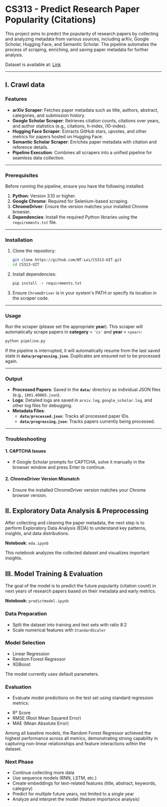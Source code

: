 # CS313 - Predict Research Paper Popularity (Citations)

This project aims to predict the popularity of research papers by collecting and analyzing metadata from various sources, including arXiv, Google Scholar, Hugging Face, and Semantic Scholar. The pipeline automates the process of scraping, enriching, and saving paper metadata for further analysis.

Dataset is available at: [Link](https://drive.google.com/drive/folders/1ZCR9uN_JuNhNj3KJ7bV3jaIl5R5-rDOt?usp=drive_link)

---
## I. Crawl data
### Features

- **arXiv Scraper**: Fetches paper metadata such as title, authors, abstract, categories, and submission history.
- **Google Scholar Scraper**: Retrieves citation counts, citations over years, and author statistics (e.g., citations, h-index, i10-index).
- **Hugging Face Scraper**: Extracts GitHub stars, upvotes, and other metrics for papers hosted on Hugging Face.
- **Semantic Scholar Scraper**: Enriches paper metadata with citation and reference details.
- **Pipeline Execution**: Combines all scrapers into a unified pipeline for seamless data collection.

---

### Prerequisites

Before running the pipeline, ensure you have the following installed:

1. **Python**: Version 3.10 or higher.
2. **Google Chrome**: Required for Selenium-based scraping.
3. **ChromeDriver**: Ensure the version matches your installed Chrome browser.
4. **Dependencies**: Install the required Python libraries using the `requirements.txt` file.

---

### Installation

1. Clone the repository:
   ```bash
   git clone https://github.com/NT-Loi/CS313-UIT.git
   cd CS313-UIT
   ```

2. Install dependencies:
   ```bash
   pip install -r requirements.txt
   ```

3. Ensure `ChromeDriver` is in your system's PATH or specify its location in the scraper code.

---

### Usage

Run the scraper (please set the appropriate **year**). This scraper will automatically scrape papers in **category** = `'cs'` and **year** = `<year>`:

```bash
python pipeline.py
```

If the pipeline is interrupted, it will automatically resume from the last saved state in **`data/progressing.json`**. Duplicates are ensured not to be processed again.

---

### Output

- **Processed Papers**: Saved in the **`data/`** directory as individual JSON files (e.g., `1801.00005.json`).
- **Logs**: Detailed logs are saved in `arxiv.log`, `google_scholar.log`, and other log files for debugging.
- **Metadata Files**:
  - **`data/processed.json`**: Tracks all processed paper IDs.
  - **`data/progressing.json`**: Tracks papers currently being processed.

---

### Troubleshooting

#### 1. CAPTCHA Issues
- If Google Scholar prompts for CAPTCHA, solve it manually in the browser window and press Enter to continue.

#### 2. ChromeDriver Version Mismatch
- Ensure the installed ChromeDriver version matches your Chrome browser version.

## II. Exploratory Data Analysis & Preprocessing
After collecting and cleaning the paper metadata, the next step is to perform Exploratory Data Analysis (EDA) to understand key patterns, insights, and data distributions.

**Notebook**: ```eda.ipynb```

This notebook analyzes the collected dataset and visualizes important insights.

## III. Model Training & Evaluation
The goal of the model is to predict the future popularity (citation count) in next years of research papers based on their metadata and early metrics.

**Notebook:** ```predictmodel.ipynb```

### Data Preparation
- Split the dataset into training and test sets with ratio 8:2
- Scale numerical features with ```StandardScaler```

### Model Selection
- Linear Regression
- Random Forest Regressor
- XGBoost

The model currently uses default parameters.

### Evaluation
- Evaluate model predictions on the test set using standard regression metrics:
+ R² Score
+ RMSE (Root Mean Squared Error)
+ MAE (Mean Absolute Error)

Among all baseline models, the Random Forest Regressor achieved the highest performance across all metrics, demonstrating strong capability in capturing non-linear relationships and feature interactions within the dataset.

### Next Phase
- Continue collecting more data
- Use sequence models (RNN, LSTM, etc.)
- Create embeddings for text-related features (title, abstract, keywords, category)
- Predict for multiple future years, not limited to a single year
- Analyze and interpret the model (feature importance analysis)